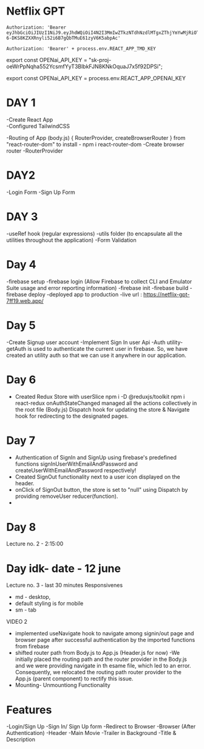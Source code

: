 # Netflix GPT

    Authorization: 'Bearer eyJhbGciOiJIUzI1NiJ9.eyJhdWQiOiI4N2I3MmIwZTkzNTdhNzdlMTgxZThjYmYwMjRiOTY1NiIsInN1YiI6IjY2MjVkNmYzNjJmMzM1MDE3ZGRhNTcwYyIsInNjb3BlcyI6WyJhcGlfcmVhZCJdLCJ2ZXJzaW9uIjoxfQ.s-6-DKS8KZXXRnyli52i6B7gQbTMuE61zyV6K5abpAc'

    Authorization: 'Bearer' + process.env.REACT_APP_TMD_KEY

    
export const OPENai_API_KEY = "sk-proj-oeWrPpNqha552YcsmfYyT3BlbkFJN8KNkOquaJ7x5f92DPSi";

export const OPENai_API_KEY = process.env.REACT_APP_OPENAI_KEY




# DAY 1
-Create React App           
-Configured TailwindCSS    

-Routing of App (body.js) 
    { RouterProvider, createBrowserRouter } from "react-router-dom"
    to install - npm i react-router-dom
    -Create browser router
    -RouterProvider 

# DAY2
-Login Form
-Sign Up Form

# DAY 3
-useRef hook (regular expressions)
-utils folder (to encapsulate all the utilities throughout the application) 
    -Form Validation

# Day 4
-firebase setup
    -firebase login  (Allow Firebase to collect CLI and Emulator Suite usage and error reporting information)
    -firebase init
    -firebase build 
    -firebase deploy
-deployed app to production
-live url : https://netflix-gpt-7ff19.web.app/

# Day 5
-Create Signup user account
-Implement Sign In user Api
-Auth utility- getAuth is used to authenticate the current user in firebase.
               So, we have created an utility auth so that we can use it anywhere in our application.

# Day 6
- Created Redux Store with userSlice 
  npm i -D @reduxjs/toolkit
  npm i react-redux
  onAuthStateChanged managed all the actions collectively in the root file (Body.js)
  Dispatch hook for updating the store & Navigate hook for redirecting to the designated pages.


# Day 7
- Authentication of SignIn and SignUp using firebase's predefined functions signInUserWithEmailAndPassword and     
  createUserWithEmailAndPassword respectively!
- Created SignOut functionality next to a user icon displayed on the header.
- onClick of SignOut button, the store is set to "null" using Dispatch by providing removeUser reducer(function).
- 

# Day 8
Lecture no. 2 - 2:15:00

# Day idk- date - 12 june
Lecture no. 3 - last 30 minutes Responsivenes
  - md - desktop, 
  - default styling is for mobile
  - sm - tab


 VIDEO 2
- implemented useNavigate hook to navigate among signin/out page and browser page after successful authentication 
  by the imported functions from firebase
- shifted router path from Body.js to App.js (Header.js for now)
   -We initially placed the routing path and the router provider in the Body.js and we were providing navigate in th esame file, which led to an error. Consequently, we relocated the routing path router provider to the App.js (parent component) to rectify this issue.
- Mounting- Unmountiong Functionality


# Features
-Login/Sign Up
    -Sign In/ Sign Up form
    -Redirect to Browser
    -Browser (After Authentication)
    -Header
    -Main Movie
        -Trailer in Background
        -Title & Description